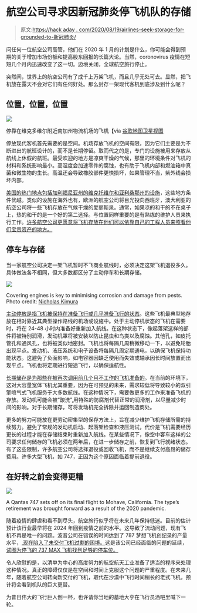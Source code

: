 # 航空公司寻求因新冠肺炎停飞机队的存储

> 原文:[https://hack aday . com/2020/08/19/airlines-seek-storage-for-grounded-to-新冠肺炎/](https://hackaday.com/2020/08/19/airlines-seek-storage-for-grounded-fleets-due-to-covid-19/)

问任何一位航空公司高管，他们在 2020 年 1 月的计划是什么，你可能会得到预期的关于增加市场份额和提高股东回报的长篇大论。当然，coronovirus 疫情在短短几个月内迅速改变了这一切。边境关闭，全球航空旅行停止。

突然间，世界上的航空公司有了成千上万架飞机，而且几乎无处可去。显然，把飞机放在露天不会对它们有任何好处。那么封存一架现代客机到底涉及到什么呢？

## 位置，位置，位置

[![](../Images/113e135d9d292a91dd165fedd35eb109.png)](https://hackaday.com/wp-content/uploads/2020/08/airplanes-parked-at-victorville-southern-california-logistics-airport.jpg) 

停靠在维克多维尔附近南加州物流机场的飞机【via [谷歌地图卫星视图](https://goo.gl/maps/is8J8T2iCxR7cuja8)

停放现代客机首先需要的是空间。机场存放飞机的空间有限，因为它们主要是为不断进出的航班设计的，而不是长期停留。取而代之的是，专门的设施被用来存放从航线上休假的航班。最受欢迎的地方是凉爽干燥的气候，那里的环境条件对飞机的材料和系统影响最小。高湿度会加速零件的腐蚀，也有助于飞机内部和燃油箱中真菌和微生物的生长。高温还会导致橡胶部件更快损坏，如果管理不当，紫外线会损坏内部。

[美国的热门地点包括加利福尼亚州的维克托维尔和亚利桑那州的设施](https://www.airplaneboneyards.com/grounded-airliners-in-storage-due-to-covid19-2020.htm)，这些地方条件优越。类似的设施在海外也有，欧洲的航空公司将目光投向西班牙，澳大利亚的航空公司将一些飞机存放在气候干燥的爱丽斯泉。通常，如果凉的和干的不在桌子上，热的和干的是一个好的第二选择。与位置同样重要的是有熟练的维护人员来执行工作。[许多航空公司更愿意将飞机存放在他们可以依靠自己的工程人员来照看他们宝贵资产的地方。](https://www.executivetraveller.com/news/qantas-to-send-most-of-its-boeing-787-to-the-desert-for-storage)

## 停车与存储

当一家航空公司决定一架飞机暂时不飞商业航线时，必须决定这架飞机退役多久。具体做法各不相同，但大多数都区分了主动停车和长期存储。

![](../Images/6cc6abd97dec29b485a4672f698d8cd6.png)

Covering engines is key to minimising corrosion and damage from pests. Photo credit: [Nicholas Kimura](https://www.jetphotos.com/photo/9748219)

[主动停放是指飞机被保持在准备飞行或几乎准备飞行的状态](https://www.flightradar24.com/blog/a-covid-19-logistical-puzzle-how-airlines-safely-store-their-aircraft/)。这些飞机最典型地存放在相对靠近其典型操作路线的机场或设施中。处于主动停机状态的飞机在需要时，将在 24-48 小时内准备好重新加入航线。在这种状态下，像起落架这样的部件将被特别润滑，发动机罩将被安装以防止昆虫和鸟类以及腐蚀。其他孔，如皮托管孔和通风孔，也将被类似地密封。飞机也将每隔几周稍微移动一下，以避免轮胎出现平点。发动机、液压系统和电子设备将每隔几周定期通电，以确保飞机保持功能状态。这避免了负面影响，如电容器因缺乏使用而失效或轴承因长时间放置而出现平点。飞机也将定期进行短途飞行，以确保适航性。

[长期储存是为那些在被再次调用前几个月不工作的飞机准备的](https://thepointsguy.com/news/how-planes-are-put-in-storage/)。在当前的环境下，这对大容量宽体飞机尤其重要，因为在可预见的未来，需求较低将导致较小的双引擎喷气式飞机服务于大多数航线。在这种情况下，需要做更多的工作来准备飞机的存放。发动机可能会被“酸洗”,用特殊的防腐剂代替正常的润滑剂，以尽量减少时间的影响。对于长期储存，可将发动机完全拆除并运回制造商处。

更多的努力可能放在更劳动密集型的保存方法上，旨在减少维护飞机存储所需的持续努力。避免了常规的发动机启动、起落架检查和液压测试，代价是飞机需要经历更长的过程才能在存储结束时重新加入航线。在某些情况下，像空中客车这样的公司要求任何储存的飞机必须在两年后，在进一步储存之前，恢复到飞行就绪状态。有了这些限制，许多航空公司将选择退役或回收飞机，而不是继续支付高昂的储存费用。许多大型飞机，如 747，正因为这个原因面临着提前退役。

## 在好转之前会变得更糟

![](../Images/d20b0806ea6912aee1670f832d0596c8.png)

A Qantas 747 sets off on its final flight to Mohave, California. The type’s retirement was brought forward as a result of the 2020 pandemic.

随着疫情的肆虐和看不到尽头，航空旅行似乎将在未来几年保持低迷。目前的估计预计该行业最早将在 2024 年回到疫情之前的水平。这导致了流动问题，现有飞机不再是唯一的问题。波音公司在错误的时间达到了 787 梦想飞机创纪录的产量水平，[,现在陷入了未交付飞机过剩的困境。](https://apps.theedgemarkets.com/article/boeing-faces-financial-drag-dozens-undelivered-787-jets)这是该公司已经面临的问题的延续，[试图为停飞的 737 MAX 飞机找到足够的停车位。](https://www.forbes.com/sites/jeremybogaisky/2019/07/25/see-the-boeing-737-max-pile-up-in-storage-in-these-time-lapse-satellite-images/#7b8c1cf427f2)

令人欣慰的是，以清单为中心的高度努力的航空航天工业准备了适当的程序来处理这种情况。真正的障碍仅仅是在空间和时间上克服这个问题的严重程度。在未来几年，随着航空公司转向新交付的飞机，取代在沙漠中飞行时间稍长的老式飞机，预计将会看到机队的巨大更替。

为昔日伟大的飞行巨人倒一杯，也许请你当地的墓地大亨在飞行员酒吧里喊下一轮。